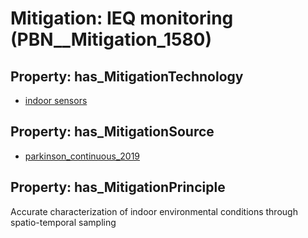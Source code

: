 # Mitigation: __IEQ monitoring__ (PBN__Mitigation_1580)

## Property: has_MitigationTechnology

* [indoor sensors](../Technology/PBN__Technology_3930)

## Property: has_MitigationSource

* [parkinson_continuous_2019](../Article/PBN__Article_160)

## Property: has_MitigationPrinciple

Accurate characterization of indoor environmental conditions through spatio-temporal sampling

